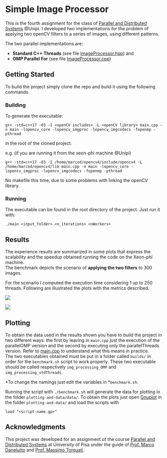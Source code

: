 # Simple Image Processor

This is the fourth assignment for the class of [Parallel and Distributed Systems](http://didawiki.di.unipi.it/doku.php/magistraleinformaticanetworking/spm/sdpm09support) @Unipi. I developed two implementations for the problem of applying two openCV filters to a series of images, using different patterns.  

The two parallel implementations are:
* **Standard C++ Threads** (see file [ImageProcessor.hpp](https://github.com/dbarasti/SimpleImageProcessor/blob/master/ImageProcessor.cpp)) and
* **OMP Parallel For** (see file [ImageProcessor.cpp](https://github.com/dbarasti/SimpleImageProcessor/blob/master/ImageProcessor.cpp))
  

## Getting Started

To build the project simply clone the repo and build it using the following commands.


### Building
To generate the executable:  
```
g++ -std=c++17 -O3 -I <openCV includes> -L <openCV library> main.cpp -o main -lopencv_core -lopencv_imgproc -lopencv_imgcodecs -fopenmp -pthread
```
in the root of the cloned project.  

e.g.  (if you are running it from the xeon-phi machine @Unipi)
```
g++ -std=c++17 -O3 -I /home/marcod/opencv4/include/opencv4 -L /home/marcod/opencv4/lib main.cpp -o main -lopencv_core -lopencv_imgproc -lopencv_imgcodecs -fopenmp -pthread
```

No makefile this time, due to some problems with linking the openCV library.


### Running
The executable can be found in the root directory of the project. Just run it with:

```./main <input_folder> <n_iterations> <nWorkers>``` 


## Results
The experience results are summarized in some plots that express the scalability and the speedup obtained running the code on the Xeon-phi machine.  
The benchmark depicts the scenario of **applying the two filters** to 300 images. 

For the scenario I computed the execution time considering 1 up to 250 threads. Following are illustrated the plots with the metrics described. 

![](plotting-and-data/img/speed10iter.png)

![](plotting-and-data/img/scal10iter.png)


## Plotting

To obtain the data used in the results shown you have to build the project in two different ways: the first by leaving in ```main.cpp```  just the execution of the parallelOMP version and the second by executing only the parallelThreads version. Refer to [main.cpp](https://github.com/dbarasti/SimpleImageProcessor/blob/master/main.cpp) to understand what this means in practice.  
The two executables obtained must be put in a folder called ```builds/``` in order for the ```benchmark.sh``` script to work properly. These two executable should be called respectively ```img_processing_OMP``` and ```img_processing_stdThreads```.  

*To change the namings just edit the variables in *```benchmark.sh```.

Running the script with ```./benchmark.sh``` will generate the data for plotting in the folder ```plotting-and-data/data/```. To obtain the plots just open [Gnuplot](http://www.gnuplot.info/) in the folder ```plotting-and-data/``` and load the scripts with

```load "<script-name.gp>"```
 
    
## Acknowledgments
This project was developed for an assignment of the course [Parallel and Distributed Systems](http://didawiki.di.unipi.it/doku.php/magistraleinformaticanetworking/spm/sdpm09support) at University of Pisa under the guide of [Prof. Marco Danelutto](http://calvados.di.unipi.it/paragroup/danelutto/) and [Prof. Massimo Torquati](http://calvados.di.unipi.it/paragroup/torquati/).

